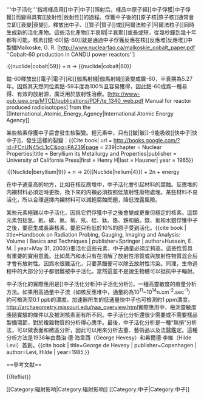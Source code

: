 '''中子活化'''指將樣品用[[中子|中子]]照射后，樣品中原子經[[中子俘獲|中子俘獲]]而變得具有[[放射性|放射性]]的過程。俘獲中子後的[[原子核|原子核]]通常會立即[[衰變|衰變]]，釋放出中子、[[質子|質子]]或[[阿爾法粒子|阿爾法粒子]]同時生成新的活化產物。這些活化產物[[半衰期|半衰期]]或長或短，從幾秒鐘到幾十年都有可能。核素[[鈷-60|鈷-60]]就是通過中子俘獲反應在核[[反應堆|反應堆]]中製備<ref>Malkoske, G. R. [http://www.nuclearfaq.ca/malkoskie_cobalt_paper.pdf ''Cobalt-60 production in CANDU power reactors'']</ref>

:{{nuclide|cobalt|59}} + n → {{nuclide|cobalt|60}}

鈷-60釋放出[[電子|電子]]和[[伽馬射綫|伽馬射綫]]衰變成鎳-60，半衰期為5.27年。因爲其天然同位素鈷-59丰度為100%且容易獲得，因此鈷-60成爲一種易得、有效的放射源，廣泛用於放射性治療。<ref>[http://www-pub.iaea.org/MTCD/publications/PDF/te_1340_web.pdf Manual for reactor produced radioisotopes] from the [[International_Atomic_Energy_Agency|International Atomic Energy Agency]]</ref>

某些核素俘獲中子后會發生核裂變。輕元素中，只有[[鈹|鈹]]-9能吸收[[快中子|快中子]]，發生這樣的裂變：<ref name ="BeMelurgy">{{Cite book| url = http://books.google.com/?id=FCnUN45cL1cC&pg=PA239|page = 239|chapter = Nuclear Properties|title = Beryllium its Metallurgy and Properties|publisher = University of California Press|first = Henry H|last = Hausner| year = 1965}}</ref>

:{{Nuclide|beryllium|9}} + n → 2({{Nuclide|helium|4}}) + 2n + energy

在中子通量高的地方，比如在核反應堆中，中子活化會引起材料的腐蝕。反應堆的内襯材料必須定時更換，換下來的内襯必須按照低放射性廢物處理。某些材料不易活化，所以合理選擇内襯材料可以減輕腐蝕問題，降低洩露風險。

某些元素極難以中子活化，因爲它們俘獲中子之後會變成更重但穩定的核素。這類元素包括氫、氦、碳、氮、氧、氖、硅、鈦、鉻、鉄和鉑。鎂、氪和水銀俘獲中子之後，要麽生成長壽核素，要麽只有低於10%的原子受到活化。<ref>{{cite book | title=Handbook on Radiation Probing, Gauging, Imaging and Analysis: Volume I Basics and Techniques | publisher=Springer | author=Hussein, E. M. | year=May 31, 2003}}</ref>要活化這些元素，中子通量必須足夠高。這些性質具有重要的實用意義。比如蒸汽和水只有在溶解了放射性溶質或與放射性物質混合后才會有放射性。因爲水很難活化，只要蒸餾便可以除去放射性污染。同理，生命過程中的大部分分子都很難被中子活化。當然這並不是說生物體可以抵抗中子輻射。

中子活化的實際應用是[[中子活化分析|中子活化分析]]，一種高靈敏度的痕量分析方法。如果用高通量中子流（如核反應堆中，通量約為10<sup>11</sup>~10<sup>14</sup>n.cm<sup>-2</sup>.sec<sup>-1</sup>）約可檢測至0.1 ppb的濃度。加速器所生的低通量快中子也可檢測約1 ppm濃度。<ref name="missouri1">http://archaeometry.missouri.edu/naa_overview.html</ref>實際應用中，檢測靈敏度應隨實驗的條件以及被測核素而有所不同。中子活化分析還很少需要或不需要樣品製備環節，對於複雜物質的分析得心應手。最後，中子活化分析是一種“無損”分析法，可以做表面和微區分析，因此可以用來分析古董、藝術品以及法醫鑑定。這種分析方法是1936年由喬治‧德‧海韋西（George Hevesy）和希爾德‧李維（Hilde Levi）首創。<ref>{{cite book | title=George de Hevesy | publisher=Copenhagen | author=Levi, Hilde | year=1985.}}</ref>

==參考文献==

{{Reflist}}

[[Category:辐射影响|Category:辐射影响]]
[[Category:中子|Category:中子]]